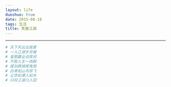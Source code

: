 ```yaml
---
layout: life
duoshuo: true
date: 2015-08-18
tags: 生活
title: 笑傲江湖
---
```


*******

>
```python
# 天下风云出我辈
# 一入江湖岁月催
# 皇图霸业谈笑间
# 不胜人生一场醉
# 提剑跨骑挥鬼雨
# 白骨如山鸟惊飞
# 尘世如潮人如水
# 只叹江湖几人回
```

